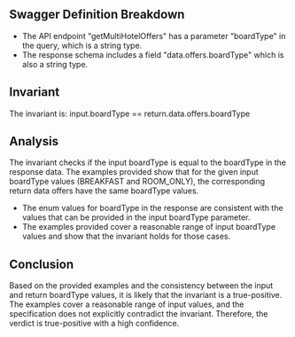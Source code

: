 ## Swagger Definition Breakdown
- The API endpoint "getMultiHotelOffers" has a parameter "boardType" in the query, which is a string type.
- The response schema includes a field "data.offers.boardType" which is also a string type.

## Invariant
The invariant is: input.boardType == return.data.offers.boardType

## Analysis
The invariant checks if the input boardType is equal to the boardType in the response data. The examples provided show that for the given input boardType values (BREAKFAST and ROOM_ONLY), the corresponding return data offers have the same boardType values.

- The enum values for boardType in the response are consistent with the values that can be provided in the input boardType parameter.
- The examples provided cover a reasonable range of input boardType values and show that the invariant holds for those cases.

## Conclusion
Based on the provided examples and the consistency between the input and return boardType values, it is likely that the invariant is a true-positive. The examples cover a reasonable range of input values, and the specification does not explicitly contradict the invariant. Therefore, the verdict is true-positive with a high confidence.

